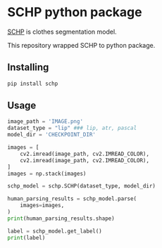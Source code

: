 # SCHP python package

[SCHP](https://github.com/GoGoDuck912/Self-Correction-Human-Parsing.git) is clothes segmentation model.

This repository wrapped SCHP to python package. </br>


## Installing
```bash
pip install schp
```

## Usage
```python
image_path = 'IMAGE.png'
dataset_type = "lip" ### lip, atr, pascal
model_dir = 'CHECKPOINT_DIR'

images = [
    cv2.imread(image_path, cv2.IMREAD_COLOR),
    cv2.imread(image_path, cv2.IMREAD_COLOR),
]
images = np.stack(images)

schp_model = schp.SCHP(dataset_type, model_dir)

human_parsing_results = schp_model.parse(
    images=images, 
)
print(human_parsing_results.shape)

label = schp_model.get_label()
print(label)

```
